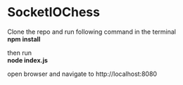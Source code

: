 # SocketIOChess <br />

Clone the repo and run following command in the terminal <br/>
**npm install** <br/>

then run <br />
**node index.js** <br/>

open browser and navigate to http://localhost:8080 <br/>


